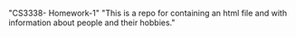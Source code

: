 "CS3338- Homework-1" 
"This is a repo for containing an html file and with information about people and their hobbies." 
